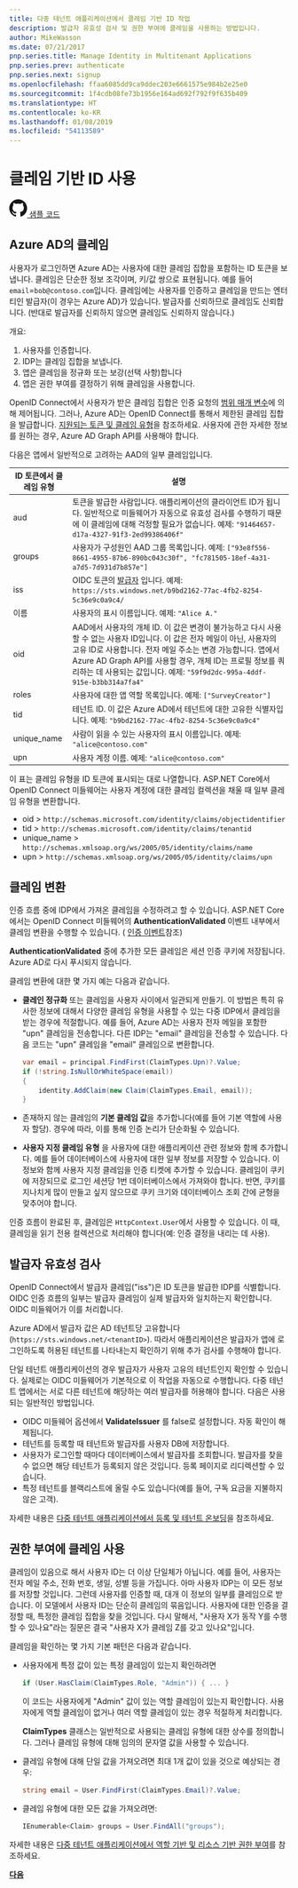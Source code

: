```yaml
---
title: 다중 테넌트 애플리케이션에서 클레임 기반 ID 작업
description: 발급자 유효성 검사 및 권한 부여에 클레임을 사용하는 방법입니다.
author: MikeWasson
ms.date: 07/21/2017
pnp.series.title: Manage Identity in Multitenant Applications
pnp.series.prev: authenticate
pnp.series.next: signup
ms.openlocfilehash: ffaa6085dd9ca9ddec203e6661575e984b2e25e0
ms.sourcegitcommit: 1f4cdb08fe73b1956e164ad692f792f9f635b409
ms.translationtype: HT
ms.contentlocale: ko-KR
ms.lasthandoff: 01/08/2019
ms.locfileid: "54113589"
---
```

# <a name="work-with-claims-based-identities"></a>클레임 기반 ID 사용

[![GitHub](../_images/github.png) 샘플 코드][sample application]

## <a name="claims-in-azure-ad"></a>Azure AD의 클레임

사용자가 로그인하면 Azure AD는 사용자에 대한 클레임 집합을 포함하는 ID 토큰을 보냅니다. 클레임은 단순한 정보 조각이며, 키/값 쌍으로 표현됩니다. 예를 들어 `email`=`bob@contoso.com`입니다.  클레임에는 사용자를 인증하고 클레임을 만드는 엔터티인 발급자(이 경우는 Azure AD)가 있습니다. 발급자를 신뢰하므로 클레임도 신뢰합니다. (반대로 발급자를 신뢰하지 않으면 클레임도 신뢰하지 않습니다.)

개요:

1. 사용자를 인증합니다.
2. IDP는 클레임 집합을 보냅니다.
3. 앱은 클레임을 정규화 또는 보강(선택 사항)합니다
4. 앱은 권한 부여를 결정하기 위해 클레임을 사용합니다.

OpenID Connect에서 사용자가 받은 클레임 집합은 인증 요청의 [범위 매개 변수]에 의해 제어됩니다. 그러나, Azure AD는 OpenID Connect를 통해서 제한된 클레임 집합을 발급합니다. [지원되는 토큰 및 클레임 유형]을 참조하세요. 사용자에 관한 자세한 정보를 원하는 경우, Azure AD Graph API를 사용해야 합니다.

다음은 앱에서 일반적으로 고려하는 AAD의 일부 클레임입니다.

| ID 토큰에서 클레임 유형 | 설명 |
| --- | --- |
| aud |토큰을 발급한 사람입니다. 애플리케이션의 클라이언트 ID가 됩니다. 일반적으로 미들웨어가 자동으로 유효성 검사를 수행하기 때문에 이 클레임에 대해 걱정할 필요가 없습니다. 예제: `"91464657-d17a-4327-91f3-2ed99386406f"` |
| groups |사용자가 구성원인 AAD 그룹 목록입니다. 예제: `["93e8f556-8661-4955-87b6-890bc043c30f", "fc781505-18ef-4a31-a7d5-7d931d7b857e"]` |
| iss |OIDC 토큰의 [발급자] 입니다. 예제: `https://sts.windows.net/b9bd2162-77ac-4fb2-8254-5c36e9c0a9c4/` |
| 이름 |사용자의 표시 이름입니다. 예제: `"Alice A."` |
| oid |AAD에서 사용자의 개체 ID. 이 값은 변경이 불가능하고 다시 사용할 수 없는 사용자 ID입니다. 이 값은 전자 메일이 아닌, 사용자의 고유 ID로 사용합니다. 전자 메일 주소는 변경 가능합니다. 앱에서 Azure AD Graph API를 사용할 경우, 개체 ID는 프로필 정보를 쿼리하는 데 사용되는 값입니다. 예제: `"59f9d2dc-995a-4ddf-915e-b3bb314a7fa4"` |
| roles |사용자에 대한 앱 역할 목록입니다.    예제: `["SurveyCreator"]` |
| tid |테넌트 ID. 이 값은 Azure AD에서 테넌트에 대한 고유한 식별자입니다. 예제: `"b9bd2162-77ac-4fb2-8254-5c36e9c0a9c4"` |
| unique_name |사람이 읽을 수 있는 사용자의 표시 이름입니다. 예제: `"alice@contoso.com"` |
| upn |사용자 계정 이름. 예제: `"alice@contoso.com"` |

이 표는 클레임 유형을 ID 토큰에 표시되는 대로 나열합니다. ASP.NET Core에서 OpenID Connect 미들웨어는 사용자 계정에 대한 클레임 컬렉션을 채울 때 일부 클레임 유형을 변환합니다.

* oid > `http://schemas.microsoft.com/identity/claims/objectidentifier`
* tid > `http://schemas.microsoft.com/identity/claims/tenantid`
* unique_name > `http://schemas.xmlsoap.org/ws/2005/05/identity/claims/name`
* upn > `http://schemas.xmlsoap.org/ws/2005/05/identity/claims/upn`

## <a name="claims-transformations"></a>클레임 변환

인증 흐름 중에 IDP에서 가져온 클레임을 수정하려고 할 수 있습니다. ASP.NET Core에서는 OpenID Connect 미들웨어의 **AuthenticationValidated** 이벤트 내부에서 클레임 변환을 수행할 수 있습니다. ( [인증 이벤트]참조)

**AuthenticationValidated** 중에 추가한 모든 클레임은 세션 인증 쿠키에 저장됩니다. Azure AD로 다시 푸시되지 않습니다.

클레임 변환에 대한 몇 가지 예는 다음과 같습니다.

* **클레인 정규화** 또는 클레임을 사용자 사이에서 일관되게 만들기. 이 방법은 특히 유사한 정보에 대해서 다양한 클레임 유형을 사용할 수 있는 다중 IDP에서 클레임을 받는 경우에 적절합니다. 예를 들어, Azure AD는 사용자 전자 메일을 포함한 "upn" 클레임을 전송합니다. 다른 IDP는 "email" 클레임을 전송할 수 있습니다. 다음 코드는 "upn" 클레임을 "email" 클레임으로 변환합니다.

  ```csharp
  var email = principal.FindFirst(ClaimTypes.Upn)?.Value;
  if (!string.IsNullOrWhiteSpace(email))
  {
      identity.AddClaim(new Claim(ClaimTypes.Email, email));
  }
  ```

* 존재하지 않는 클레임의 **기본 클레임 값**을 추가합니다(예를 들어 기본 역할에 사용자 할당). 경우에 따라, 이를 통해 인증 논리가 단순화될 수 있습니다.
* **사용자 지정 클레임 유형** 을 사용자에 대한 애플리케이션 관련 정보와 함께 추가합니다. 예를 들어 데이터베이스에 사용자에 대한 일부 정보를 저장할 수 있습니다. 이 정보와 함께 사용자 지정 클레임을 인증 티켓에 추가할 수 있습니다. 클레임이 쿠키에 저장되므로 로그인 세션당 1번 데이터베이스에서 가져와야 합니다. 반면, 쿠키를 지나치게 많이 만들고 싶지 않으므로 쿠키 크기와 데이터베이스 조회 간에 균형을 맞추어야 합니다.

인증 흐름이 완료된 후, 클레임은 `HttpContext.User`에서 사용할 수 있습니다. 이 때, 클레임을 읽기 전용 컬렉션으로 처리해야 합니다(예: 인증 결정을 내리는 데 사용).

## <a name="issuer-validation"></a>발급자 유효성 검사

OpenID Connect에서 발급자 클레임("iss")은 ID 토큰을 발급한 IDP를 식별합니다. OIDC 인증 흐름의 일부는 발급자 클레임이 실제 발급자와 일치하는지 확인합니다. OIDC 미들웨어가 이를 처리합니다.

Azure AD에서 발급자 값은 AD 테넌트당 고유합니다(`https://sts.windows.net/<tenantID>`). 따라서 애플리케이션은 발급자가 앱에 로그인하도록 허용된 테넌트를 나타내는지 확인하기 위해 추가 검사를 수행해야 합니다.

단일 테넌트 애플리케이션의 경우 발급자가 사용자 고유의 테넌트인지 확인할 수 있습니다. 실제로는 OIDC 미들웨어가 기본적으로 이 작업을 자동으로 수행합니다. 다중 테넌트 앱에서는 서로 다른 테넌트에 해당하는 여러 발급자를 허용해야 합니다. 다음은 사용되는 일반적인 방법입니다.

* OIDC 미들웨어 옵션에서 **ValidateIssuer** 를 false로 설정합니다. 자동 확인이 해제됩니다.
* 테넌트를 등록할 때 테넌트와 발급자를 사용자 DB에 저장합니다.
* 사용자가 로그인할 때마다 데이터베이스에서 발급자를 조회합니다. 발급자를 찾을 수 없으면 해당 테넌트가 등록되지 않은 것입니다. 등록 페이지로 리디렉션할 수 있습니다.
* 특정 테넌트를 블랙리스트에 올릴 수도 있습니다(예를 들어, 구독 요금을 지불하지 않은 고객).

자세한 내용은 [다중 테넌트 애플리케이션에서 등록 및 테넌트 온보딩][signup]을 참조하세요.

## <a name="using-claims-for-authorization"></a>권한 부여에 클레임 사용

클레임이 있음으로 해서 사용자 ID는 더 이상 단일체가 아닙니다. 예를 들어, 사용자는 전자 메일 주소, 전화 번호, 생일, 성별 등을 가집니다. 아마 사용자 IDP는 이 모든 정보를 저장할 것입니다. 그런데 사용자를 인증할 때, 대개 이 정보의 일부를 클레임으로 받습니다. 이 모델에서 사용자 ID는 단순히 클레임의 묶음입니다. 사용자에 대한 인증을 결정할 때, 특정한 클레임 집합을 찾을 것입니다. 다시 말해서, "사용자 X가 동작 Y를 수행할 수 있나요"라는 질문은 결국 "사용자 X가 클레임 Z를 갖고 있나요"입니다.

클레임을 확인하는 몇 가지 기본 패턴은 다음과 같습니다.

* 사용자에게 특정 값이 있는 특정 클레임이 있는지 확인하려면

   ```csharp
   if (User.HasClaim(ClaimTypes.Role, "Admin")) { ... }
   ```

   이 코드는 사용자에게 "Admin" 값이 있는 역할 클레임이 있는지 확인합니다. 사용자에게 역할 클레임이 없거나 여러 역할 클레임이 있는 경우 적절하게 처리합니다.
  
   **ClaimTypes** 클래스는 일반적으로 사용되는 클레임 유형에 대한 상수를 정의합니다. 그러나 클레임 유형에 대해 임의의 문자열 값을 사용할 수 있습니다.
* 클레임 유형에 대해 단일 값을 가져오려면 최대 1개 값이 있을 것으로 예상되는 경우:

  ```csharp
  string email = User.FindFirst(ClaimTypes.Email)?.Value;
  ```

* 클레임 유형에 대한 모든 값을 가져오려면:

  ```csharp
  IEnumerable<Claim> groups = User.FindAll("groups");
  ```

자세한 내용은 [다중 테넌트 애플리케이션에서 역할 기반 및 리소스 기반 권한 부여][authorization]를 참조하세요.

[**다음**][signup]

<!-- links -->

[범위 매개 변수]: https://nat.sakimura.org/2012/01/26/scopes-and-claims-in-openid-connect/
[지원되는 토큰 및 클레임 유형]: /azure/active-directory/active-directory-token-and-claims/
[발급자]: https://openid.net/specs/openid-connect-core-1_0.html#IDToken
[인증 이벤트]: authenticate.md#authentication-events
[signup]: signup.md
[Claims-Based Authorization]: /aspnet/core/security/authorization/claims
[sample application]: https://github.com/mspnp/multitenant-saas-guidance
[authorization]: authorize.md
